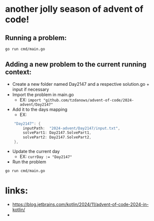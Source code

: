 # another jolly season of advent of code!

## Running a problem:
```bash
go run cmd/main.go
```

## Adding a new problem to the current running context:
* Create a new folder named Day2147 and a respective solution.go + input if necessary
* Import the problem in main.go
  * EX: `import "github.com/tzdanows/advent-of-code/2024-advent/Day2147"`
* Add it to the days mapping
  * EX: 
```go
    "Day2147": {
        inputPath:  "2024-advent/Day2147/input.txt",
        solvePart1: Day2147.SolvePart1,
        solvePart2: Day2147.SolvePart2,
    },
```
* Update the current day
  * EX: `currDay := "Day2147"`
* Run the problem
```bash
go run cmd/main.go
```

# links:
- https://blog.jetbrains.com/kotlin/2024/11/advent-of-code-2024-in-kotlin/
- 